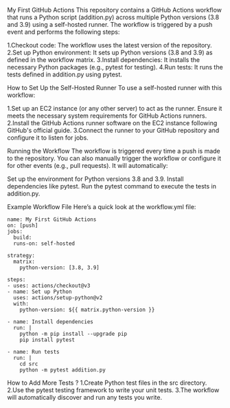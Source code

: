 My First GitHub Actions
This repository contains a GitHub Actions workflow that runs a Python script (addition.py) across multiple Python versions (3.8 and 3.9) using a self-hosted runner. The workflow is triggered by a push event and performs the following steps:

1.Checkout code: The workflow uses the latest version of the repository.
2.Set up Python environment: It sets up Python versions (3.8 and 3.9) as defined in the workflow matrix.
3.Install dependencies: It installs the necessary Python packages (e.g., pytest for testing).
4.Run tests: It runs the tests defined in addition.py using pytest.

How to Set Up the Self-Hosted Runner 
To use a self-hosted runner with this workflow:

1.Set up an EC2 instance (or any other server) to act as the runner. Ensure it meets the necessary system requirements for GitHub Actions runners.
2.Install the GitHub Actions runner software on the EC2 instance following GitHub's official guide.
3.Connect the runner to your GitHub repository and configure it to listen for jobs.


Running the Workflow
The workflow is triggered every time a push is made to the repository. You can also manually trigger the workflow or configure it for other events (e.g., pull requests). It will automatically:

Set up the environment for Python versions 3.8 and 3.9.
Install dependencies like pytest.
Run the pytest command to execute the tests in addition.py.

Example Workflow File
Here’s a quick look at the workflow.yml file:



    name: My First GitHub Actions
    on: [push]
    jobs:
      build:
      runs-on: self-hosted

    strategy:
      matrix:
        python-version: [3.8, 3.9]

    steps:
    - uses: actions/checkout@v3
    - name: Set up Python
      uses: actions/setup-python@v2
      with:
        python-version: ${{ matrix.python-version }}

    - name: Install dependencies
      run: |
        python -m pip install --upgrade pip
        pip install pytest

    - name: Run tests
      run: |
        cd src
        python -m pytest addition.py


How to Add More Tests ?
1.Create Python test files in the src directory.
2.Use the pytest testing framework to write your unit tests.
3.The workflow will automatically discover and run any tests you write.
